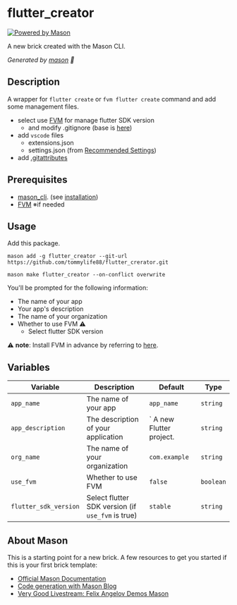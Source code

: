# flutter_creator

[![Powered by Mason](https://img.shields.io/endpoint?url=https%3A%2F%2Ftinyurl.com%2Fmason-badge)](https://github.com/felangel/mason)

A new brick created with the Mason CLI.

_Generated by [mason][1] 🧱_

## Description

A wrapper for `flutter create` or `fvm flutter create` command and add some management files.

* select use [FVM](https://fvm.app/) for manage flutter SDK version
  * and modify .gitignore (base is [here](https://github.com/flutter/flutter/blob/496049263e4efd68ced664ee2c90db9c93f08571/packages/flutter_tools/templates/app_shared/.gitignore.tmpl))
* add `vscode` files
  * extensions.json
  * settings.json (from [Recommended Settings](https://dartcode.org/docs/recommended-settings/))
* add [.gitattributes](https://github.com/flutter/flutter/blob/master/.gitattributes)

## Prerequisites

* [mason_cli](https://pub.dev/packages/mason_cli). (see [installation](https://pub.dev/packages/mason_cli#installation))
* [FVM](https://fvm.app/) ※if needed

## Usage

Add this package.
```
mason add -g flutter_creator --git-url https://github.com/tommylife88/flutter_crerator.git
```

```
mason make flutter_creator --on-conflict overwrite
```

You'll be prompted for the following information:
* The name of your app
* Your app's description
* The name of your organization
* Whether to use FVM ⚠️
  * Select flutter SDK version

⚠️ **note**: Install FVM in advance by referring to [here](https://fvm.app/docs/getting_started/installation).

## Variables

| Variable                 | Description                                        | Default                               | Type      |
|--------------------------|----------------------------------------------------|---------------------------------------|-----------|
| `app_name`               | The name of your app                               | `app_name`                            | `string`  |
| `app_description`        | The description of your application                | ` A new Flutter project.              | `string`  |
| `org_name`               | The name of your organization                      | `com.example`                         | `string`  |
| `use_fvm`                | Whether to use FVM                                 | `false`                               | `boolean` |
| `flutter_sdk_version`    | Select flutter SDK version (if `use_fvm` is true)  | `stable`                              | `string` |

## About Mason

This is a starting point for a new brick.
A few resources to get you started if this is your first brick template:

- [Official Mason Documentation][2]
- [Code generation with Mason Blog][3]
- [Very Good Livestream: Felix Angelov Demos Mason][4]

[1]: https://github.com/felangel/mason
[2]: https://github.com/felangel/mason/tree/master/packages/mason_cli#readme
[3]: https://verygood.ventures/blog/code-generation-with-mason
[4]: https://youtu.be/G4PTjA6tpTU
